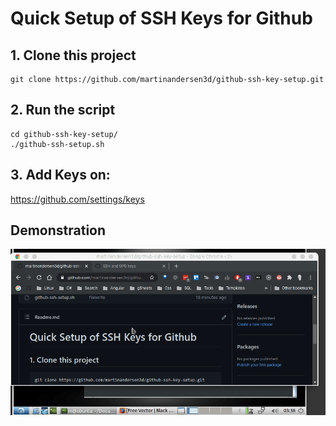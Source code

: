 # Quick Setup of SSH Keys for Github

## 1. Clone this project
```
git clone https://github.com/martinandersen3d/github-ssh-key-setup.git
```
## 2. Run the script
```
cd github-ssh-key-setup/
./github-ssh-setup.sh
```

## 3. Add Keys on:
https://github.com/settings/keys 


## Demonstration
![alt](demo.gif)

